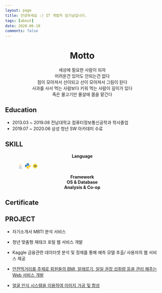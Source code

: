 ```yaml
---
layout: page
title: 안녕하세요 :) IT 개발자 임기남입니다.
tags: [about]
date: 2020-06-10
comments: false
---
```

 
<center><h1><b>Motto</b></h1></center>  
<center></a>세상에 필요한 사람이 되자</center>  
<center>어려운건 있어도 안되는건 없다</center>  
<center>점이 모아져서 선이되고 선이 모아져서 그림이 된다</center>  
<center>사과를 사서 먹는 사람보다 키워 먹는 사람이 깊이가 있다</center>  
<center>죽은 물고기만 물살에 몸을 맡긴다</center>  

## Education
 - 2013.03 ~ 2019.08 전남대학교 컴퓨터정보통신공학과 학사졸업
 - 2019.07 ~ 2020.06 삼성 청년 SW 아카데미 수료
 
## SKILL
 <center><b>Language</b></center>
 <figure class="third">
  <img src="../assets/img/skill/java.png" width="20" />
  <img src="../assets/img/skill/python.png" width="20" /> 
  <img src="../assets/img/skill/javascript2.png" width="20" />
</figure>
 <center><b>Framework</b></center>
 <center><b>OS & Database</b></center>
 <center><b>Analysis & Co-op</b></center>  

## Certificate


## PROJECT
* 자기소개서 MBTI 분석 서비스  

* 청년 맞춤형 재태크 포털 웹 서비스 개발  

* Kaggle 금융관련 데이터셋 분석 및 정제를 통해 예측 모델 추출/ 사용자의 웹 서비스 제공  

* <a href="https://limkinam.github.io/SafeFood/">안전먹거리를 주제로 회원들의 BMI, 알레르기, 일일 권장 섭취량 등을 관리 해주는 Web 서비스 개발  
    
* <a href="https://limkinam.github.io/face_recognition/">얼굴 인식 시스템을 이용하여 이미지 가공 및 합성 </a>
